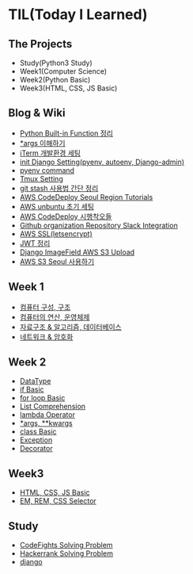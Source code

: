 # TIL(Today I Learned)


## The Projects
- Study(Python3 Study)
- Week1(Computer Science)
- Week2(Python Basic)
- Week3(HTML, CSS, JS Basic)

## Blog & Wiki
- [Python Built-in Function 정리](https://github.com/LeoHeo/FastCampus-Python-Django/wiki)
- [*args 이해하기](http://hjh5488.tistory.com/1)
- [iTerm 개발환경 세팅](http://hjh5488.tistory.com/2)
- [init Django Setting(pyenv, autoenv, Django-admin)](https://gist.github.com/LeoHeo/8ec705ede8aeced43bf5dc3f7f9ba30a)
- [pyenv command](https://gist.github.com/LeoHeo/479c678eb8e0a31d91cd0e43e34362b4)
- [Tmux Setting](https://gist.github.com/LeoHeo/70d191eb629b7e3e3084278e19a73e38)
- [git stash 사용법 간단 정리](https://gist.github.com/LeoHeo/97350ffa8f615f13b67616ad56dcded7)
- [AWS CodeDeploy Seoul Region Tutorials](https://gist.github.com/LeoHeo/19b122adc2e9a4afa862162ca0f8a4d0)
- [AWS unbuntu 초기 세팅](https://gist.github.com/LeoHeo/de051388fead2abcded8b89fdb2775ee)
- [AWS CodeDeploy 시행착오들](https://gist.github.com/LeoHeo/2200538217cfdc0125ca9a1627c6eb8b)
- [Github organization Repository Slack Integration](https://gist.github.com/LeoHeo/46e5490b25511ffc746c8f9d7f4a2976)
- [AWS SSL(letsencrypt)](https://gist.github.com/LeoHeo/8196cb25eeb28f2cf96274363777c314)
- [JWT 정리](https://gist.github.com/LeoHeo/c9678154b1dadd85add5862b30e969f8)
- [Django ImageField AWS S3 Upload](http://hjh5488.tistory.com/12)
- [AWS S3 Seoul 사용하기](https://gist.github.com/LeoHeo/1b8735d2b4cb24efc260e3a63eb0ff3f)

## Week 1
- [컴퓨터 구성, 구조](Week-1/Day_1.md)
- [컴퓨터의 연산, 운영체제](Week-1/Day_2.md)
- [자료구조 & 알고리즘, 데이터베이스](Week-1/Day_3.md)
- [네트워크 & 암호화](Week-1/Day_4.md)


## Week 2
- [DataType](Week-2/01_dataType.py)
- [if Basic](Week-2/02_if.py)
- [for loop Basic](Week-2/03_for_basic.py)
- [List Comprehension](Week-2/05_ListComprehension.py)
- [lambda Operator](Week-2/06_lambda_map_reduce.py)
- [*args, **kwargs](Week-2/07_args_kwargs.py)
- [class Basic](Week-2/08_class_basic.py)
- [Exception](Week-2/09_Exception.py)
- [Decorator](Week-2/10_Decorator.py)


## Week3
- [HTML, CSS, JS Basic](Week-3/HTML&CSS/Day-1)
- [EM, REM, CSS Selector](Week-3/HTML&CSS/Day-2)



## Study
- [CodeFights Solving Problem](codefights/)
- [Hackerrank Solving Problem](Hackerrank/)
- [django](https://gist.github.com/LeoHeo/f99824e9fb438028c4fbd28bf1b6a197)
